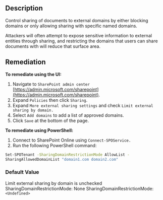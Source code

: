 ## Description

Control sharing of documents to external domains by either blocking domains or only allowing sharing with specific named domains.

Attackers will often attempt to expose sensitive information to external entities through sharing, and restricting the domains that users can share documents with will reduce that surface area.

## Remediation

**To remediate using the UI:**

1. Navigate to `SharePoint admin center` [https://admin.microsoft.com/sharepoint](https://admin.microsoft.com/sharepoint).
2. Expand `Policies` then click `Sharing`.
3. Expand `More external sharing settings` and check `Limit external sharing by domain.`
4. Select `Add domains` to add a list of approved domains.
5. Click `Save` at the bottom of the page.

**To remediate using PowerShell:**

1. Connect to SharePoint Online using `Connect-SPOService.`
2. Run the following PowerShell command:

```bash
Set-SPOTenant -SharingDomainRestrictionMode AllowList -
SharingAllowedDomainList "domain1.com domain2.com"
```

### Default Value

Limit external sharing by domain is unchecked
SharingDomainRestrictionMode: None
SharingDomainRestrictionMode: `<Undefined>`
